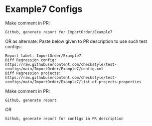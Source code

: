 # Example7 Configs
Make comment in PR:
```
Github, generate report for ImportOrder/Example7
```
OR as alternate:
Paste below given to PR description to use such test configs:
```
Report label: ImportOrder/Example7
Diff Regression config: https://raw.githubusercontent.com/checkstyle/test-configs/main/ImportOrder/Example7/config.xml
Diff Regression projects: https://raw.githubusercontent.com/checkstyle/test-configs/main/ImportOrder/Example7/list-of-projects.properties
```
Make comment in PR:
```
Github, generate report
```
OR
```
Github, generate report for configs in PR description
```
